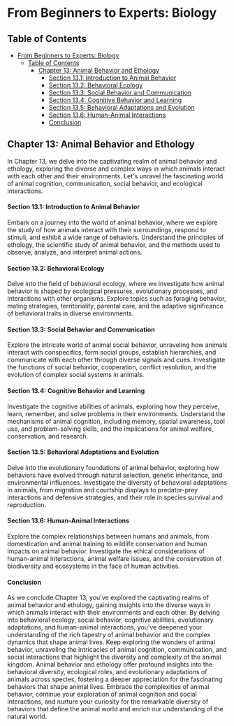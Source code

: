 # From Beginners to Experts: Biology

## Table of Contents

- [From Beginners to Experts: Biology](#from-beginners-to-experts-biology)
  - [Table of Contents](#table-of-contents)
    - [Chapter 13: Animal Behavior and Ethology](#chapter-13-animal-behavior-and-ethology)
      - [Section 13.1: Introduction to Animal Behavior](#section-131-introduction-to-animal-behavior)
      - [Section 13.2: Behavioral Ecology](#section-132-behavioral-ecology)
      - [Section 13.3: Social Behavior and Communication](#section-133-social-behavior-and-communication)
      - [Section 13.4: Cognitive Behavior and Learning](#section-134-cognitive-behavior-and-learning)
      - [Section 13.5: Behavioral Adaptations and Evolution](#section-135-behavioral-adaptations-and-evolution)
      - [Section 13.6: Human-Animal Interactions](#section-136-human-animal-interactions)
      - [Conclusion](#conclusion)

## Chapter 13: Animal Behavior and Ethology

In Chapter 13, we delve into the captivating realm of animal behavior and ethology, exploring the diverse and complex ways in which animals interact with each other and their environments. Let's unravel the fascinating world of animal cognition, communication, social behavior, and ecological interactions.

#### Section 13.1: Introduction to Animal Behavior

Embark on a journey into the world of animal behavior, where we explore the study of how animals interact with their surroundings, respond to stimuli, and exhibit a wide range of behaviors. Understand the principles of ethology, the scientific study of animal behavior, and the methods used to observe, analyze, and interpret animal actions.

#### Section 13.2: Behavioral Ecology

Delve into the field of behavioral ecology, where we investigate how animal behavior is shaped by ecological pressures, evolutionary processes, and interactions with other organisms. Explore topics such as foraging behavior, mating strategies, territoriality, parental care, and the adaptive significance of behavioral traits in diverse environments.

#### Section 13.3: Social Behavior and Communication

Explore the intricate world of animal social behavior, unraveling how animals interact with conspecifics, form social groups, establish hierarchies, and communicate with each other through diverse signals and cues. Investigate the functions of social behavior, cooperation, conflict resolution, and the evolution of complex social systems in animals.

#### Section 13.4: Cognitive Behavior and Learning

Investigate the cognitive abilities of animals, exploring how they perceive, learn, remember, and solve problems in their environments. Understand the mechanisms of animal cognition, including memory, spatial awareness, tool use, and problem-solving skills, and the implications for animal welfare, conservation, and research.

#### Section 13.5: Behavioral Adaptations and Evolution

Delve into the evolutionary foundations of animal behavior, exploring how behaviors have evolved through natural selection, genetic inheritance, and environmental influences. Investigate the diversity of behavioral adaptations in animals, from migration and courtship displays to predator-prey interactions and defensive strategies, and their role in species survival and reproduction.

#### Section 13.6: Human-Animal Interactions

Explore the complex relationships between humans and animals, from domestication and animal training to wildlife conservation and human impacts on animal behavior. Investigate the ethical considerations of human-animal interactions, animal welfare issues, and the conservation of biodiversity and ecosystems in the face of human activities.

#### Conclusion

As we conclude Chapter 13, you've explored the captivating realms of animal behavior and ethology, gaining insights into the diverse ways in which animals interact with their environments and each other. By delving into behavioral ecology, social behavior, cognitive abilities, evolutionary adaptations, and human-animal interactions, you've deepened your understanding of the rich tapestry of animal behavior and the complex dynamics that shape animal lives. Keep exploring the wonders of animal behavior, unraveling the intricacies of animal cognition, communication, and social interactions that highlight the diversity and complexity of the animal kingdom. Animal behavior and ethology offer profound insights into the behavioral diversity, ecological roles, and evolutionary adaptations of animals across species, fostering a deeper appreciation for the fascinating behaviors that shape animal lives. Embrace the complexities of animal behavior, continue your exploration of animal cognition and social interactions, and nurture your curiosity for the remarkable diversity of behaviors that define the animal world and enrich our understanding of the natural world.
